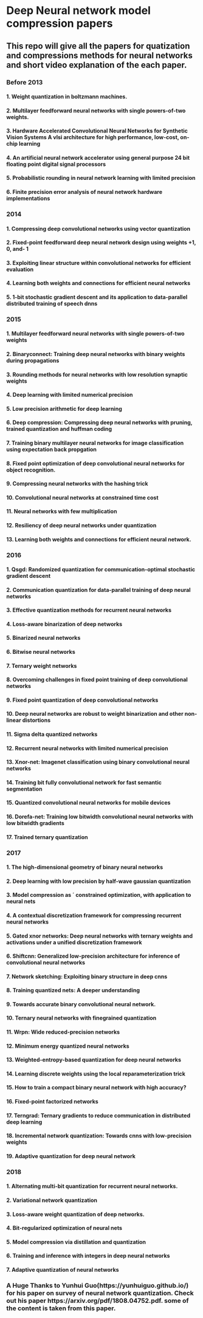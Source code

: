 # Deep Neural network model compression papers
<h2>This repo will give all the papers for quatization and compressions methods for neural networks and short video explanation of the each paper.</h2>

<h3>Before 2013</h3>
      <h4>1. Weight quantization in boltzmann machines.</h4>
      <h4>2. Multilayer feedforward neural networks with single powers-of-two weights.</h4>
      <h4>3. Hardware Accelerated Convolutional Neural Networks for Synthetic Vision Systems A vlsi architecture for high    performance, low-cost, on-chip learning</h4>
      <h4>4. An artificial neural network accelerator using general purpose 24 bit floating point digital signal processors</h4>
      <h4>5. Probabilistic rounding in neural network learning with limited precision</h4>
      <h4>6. Finite precision error analysis of neural network hardware implementations</h4>

<h3>2014</h3>
  <h4>1. Compressing deep convolutional networks using vector quantization</h4>
  <h4>2. Fixed-point feedforward deep neural network design using weights +1, 0, and- 1</h4>
  <h4>3. Exploiting linear structure within convolutional networks for efficient evaluation</h4>
  <h4>4. Learning both weights and connections for efficient neural networks</h4>
  <h4>5. 1-bit stochastic gradient descent and its application to data-parallel distributed training of speech dnns</h4>

<h3>2015</h3>
  <h4>1. Multilayer feedforward neural networks with single powers-of-two weights</h4>
  <h4>2. Binaryconnect: Training deep neural networks with binary weights during propagations</h4>
  <h4>3. Rounding methods for neural networks with low resolution synaptic weights</h4>
  <h4>4. Deep learning with limited numerical precision</h4>
  <h4>5. Low precision arithmetic for deep learning</h4>
  <h4>6. Deep compression: Compressing deep neural networks with pruning, trained quantization and huffman coding</h4>
  <h4>7. Training binary multilayer neural networks for image classification using expectation back propgation</h4>
  <h4>8. Fixed point optimization of deep convolutional neural networks for object recognition.</h4>
  <h4>9. Compressing neural networks with the hashing trick</h4>
  <h4>10. Convolutional neural networks at constrained time cost</h4>
  <h4>11. Neural networks with few multiplication</h4>
  <h4>12. Resiliency of deep neural networks under quantization</h4>
  <h4>13. Learning both weights and connections for efficient neural network.</h4>

<h3>2016</h3>
  <h4>1. Qsgd: Randomized quantization for communication-optimal stochastic gradient descent</h4>
  <h4>2. Communication quantization for data-parallel training of deep neural networks</h4>
  <h4>3. Effective quantization methods for recurrent neural networks</h4>
  <h4>4. Loss-aware binarization of deep networks</h4>
  <h4>5. Binarized neural networks</h4>
  <h4>6. Bitwise neural networks</h4>
  <h4>7. Ternary weight networks</h4>
  <h4>8. Overcoming challenges in fixed point training of deep convolutional networks</h4>
  <h4>9. Fixed point quantization of deep convolutional networks</h4>
  <h4>10. Deep neural networks are robust to weight binarization and other non-linear distortions</h4>
  <h4>11. Sigma delta quantized networks</h4>
  <h4>12. Recurrent neural networks with limited numerical precision</h4>
  <h4>13. Xnor-net: Imagenet classification using binary convolutional neural networks</h4>
  <h4>14. Training bit fully convolutional network for fast semantic segmentation</h4>
  <h4>15. Quantized convolutional neural networks for mobile devices</h4>
  <h4>16. Dorefa-net: Training low bitwidth convolutional neural networks with low bitwidth gradients</h4>
  <h4>17. Trained ternary quantization</h4>

  <h3>2017</h3>
  <h4>1. The high-dimensional geometry of binary neural networks</h4>
  <h4>2. Deep learning with low precision by half-wave gaussian quantization</h4>
  <h4>3. Model compression as ´ constrained optimization, with application to neural nets</h4>
  <h4>4. A contextual discretization framework for compressing recurrent neural networks</h4>
  <h4>5. Gated xnor networks: Deep neural networks with ternary weights and activations under a unified discretization framework</h4>
  <h4>6. Shiftcnn: Generalized low-precision architecture for inference of convolutional neural networks</h4>
  <h4>7. Network sketching: Exploiting binary structure in deep cnns</h4>
  <h4>8. Training quantized nets: A deeper understanding</h4>
  <h4>9. Towards accurate binary convolutional neural network.</h4>
  <h4>10. Ternary neural networks with finegrained quantization</h4>
  <h4>11. Wrpn: Wide reduced-precision networks</h4>
  <h4>12. Minimum energy quantized neural networks</h4>
  <h4>13. Weighted-entropy-based quantization for deep neural networks</h4>
  <h4>14. Learning discrete weights using the local reparameterization trick</h4>
  <h4>15. How to train a compact binary neural network with high accuracy?</h4>
  <h4>16. Fixed-point factorized networks</h4>
  <h4>17. Terngrad: Ternary gradients to reduce communication in distributed deep learning</h4>
  <h4>18. Incremental network quantization: Towards cnns with low-precision weights</h4>
  <h4>19. Adaptive quantization for deep neural network</h4>

<h3>2018</h3>
  <h4>1. Alternating multi-bit quantization for recurrent neural networks.</h4>
  <h4>2. Variational network quantization</h4>
  <h4>3. Loss-aware weight quantization of deep networks.</h4>
  <h4>4. Bit-regularized optimization of neural nets</h4>
  <h4>5. Model compression via distillation and quantization</h4>
  <h4>6. Training and inference with integers in deep neural networks</h4>
  <h4>7. Adaptive quantization of neural networks</h4>

<h3>A Huge Thanks to Yunhui Guo(https://yunhuiguo.github.io/) for his paper on survey of neural network quantization. Check out his paper https://arxiv.org/pdf/1808.04752.pdf. some of the content is taken from this paper.</h3>
